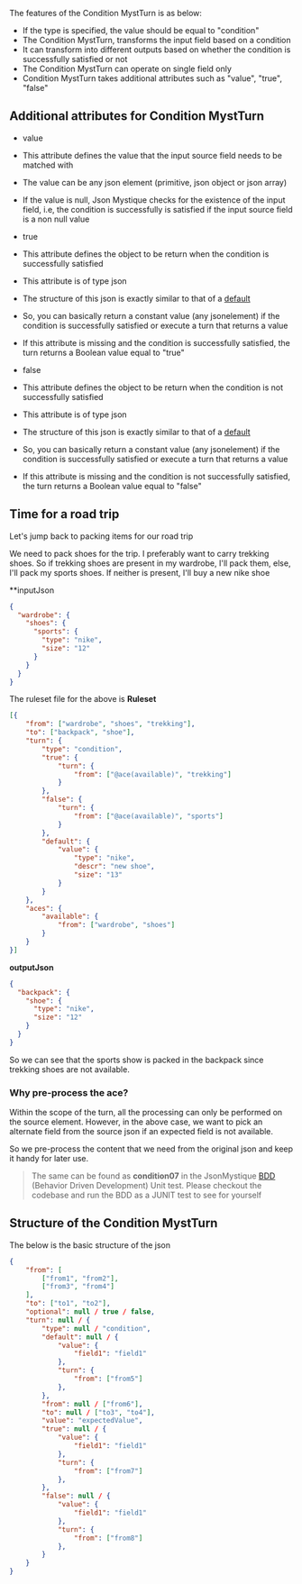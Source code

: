 The features of the Condition MystTurn is as below:

* If the type is specified, the value should be equal to "condition"
* The Condition MystTurn, transforms the input field based on a condition
* It can transform into different outputs based on whether the condition is successfully satisfied or not
* The Condition MystTurn can operate on single field only
* Condition MystTurn takes additional attributes such as "value", "true", "false"

## Additional attributes for Condition MystTurn

* value
 * This attribute defines the value that the input source field needs to be matched with
 * The value can be any json element (primitive, json object or json array)
 * If the value is null, Json Mystique checks for the existence of the input field, i.e, the condition is successfully is satisfied if the input source field is a non null value

* true
 * This attribute defines the object to be return when the condition is successfully satisfied
 * This attribute is of type json
 * The structure of this json is exactly similar to that of a [default](Attribute-Turn.md#the-structure-of-default)
 * So, you can basically return a constant value (any jsonelement) if the condition is successfully satisfied or execute a turn that returns a value
* If this attribute is missing and the condition is successfully satisfied, the turn returns a Boolean value equal to "true"


* false
 * This attribute defines the object to be return when the condition is not successfully satisfied
 * This attribute is of type json
 * The structure of this json is exactly similar to that of a [default](Attribute-Turn.md#the-structure-of-default)
 * So, you can basically return a constant value (any jsonelement) if the condition is successfully satisfied or execute a turn that returns a value
* If this attribute is missing and the condition is not successfully satisfied, the turn returns a Boolean value equal to "false"

## Time for a road trip 
Let's jump back to packing items for our road trip

We need to pack shoes for the trip. I preferably want to carry trekking shoes. So if trekking shoes are present in my wardrobe, I'll pack them, else, I'll pack my sports shoes. If neither is present, I'll buy a new nike shoe

**inputJson
```json
{
  "wardrobe": {
    "shoes": {
      "sports": {
        "type": "nike",
        "size": "12"
      }
    }
  }
}
```


The ruleset file for the above is
**Ruleset**
```json
[{
	"from": ["wardrobe", "shoes", "trekking"],
	"to": ["backpack", "shoe"],
	"turn": {
		"type": "condition",
		"true": {
			"turn": {
				"from": ["@ace(available)", "trekking"]
			}
		},
		"false": {
			"turn": {
				"from": ["@ace(available)", "sports"]
			}
		},
		"default": {
			"value": {
				"type": "nike",
				"descr": "new shoe",
				"size": "13"
			}
		}
	},
	"aces": {
		"available": {
			"from": ["wardrobe", "shoes"]
		}
	}
}]
```

**outputJson**
```json
{
  "backpack": {
    "shoe": {
      "type": "nike",
      "size": "12"
    }
  }
}
```

So we can see that the sports show is packed in the backpack since trekking shoes are not available.

### Why pre-process the ace?

Within the scope of the turn, all the processing can only be performed on the source element. However, in the above case, we want to pick an alternate field from the source json if an expected field is not available.

So we pre-process the content that we need from the original json and keep it handy for later use.

> The same can be found as **condition07** in the JsonMystique [BDD](https://github.com/balajeetm/json-mystique/blob/master/json-mystique-libs/json-mystique/src/test/java/com/balajeetm/mystique/core/JsonMystiquePositiveBDD.java) (Behavior Driven Development) Unit test. Please checkout the codebase and run the BDD as a JUNIT test to see for yourself

## Structure of the Condition MystTurn

The below is the basic structure of the json

```json
{
	"from": [
		["from1", "from2"],
		["from3", "from4"]
	],
	"to": ["to1", "to2"],
	"optional": null / true / false,
	"turn": null / {
		"type": null / "condition",
		"default": null / {
			"value": {
				"field1": "field1"
			},
			"turn": {
				"from": ["from5"]
			},
		},
		"from": null / ["from6"],
		"to": null / ["to3", "to4"],
		"value": "expectedValue",
		"true": null / {
			"value": {
				"field1": "field1"
			},
			"turn": {
				"from": ["from7"]
			},
		},
		"false": null / {
			"value": {
				"field1": "field1"
			},
			"turn": {
				"from": ["from8"]
			},
		}
	}
}
```